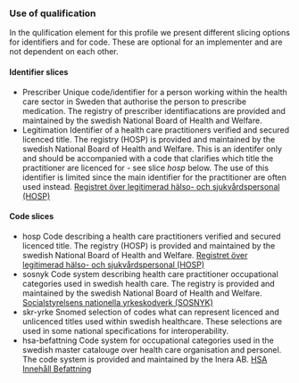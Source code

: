 ### Use of qualification
In the qulification element for this profile we present different slicing options for identifiers and for code. These are optional for an implementer and are not dependent on each other.
#### Identifier slices
- Prescriber
Unique code/identifier for a person working within the health care sector in Sweden that authorise the person to prescribe medication. The registry of prescriber identifiacations are provided and maintained by the swedish National Board of Health and Welfare.
- Legitimation
Identifier of a health care practitioners verified and secured licenced title. The registry (HOSP) is provided and maintained by the swedish National Board of Health and Welfare. This is an identifer only and should be accompanied with a code that clarifies which title the practitioner are licenced for - see slice *hosp* below. The use of this identifier is limited since the main identifier for the practitioner are often used instead. [Registret över legitimerad hälso- och sjukvårdspersonal (HOSP)](https://www.socialstyrelsen.se/statistik-och-data/register/halso-och-sjukvardspersonal/)

#### Code slices
- hosp
Code describing a health care practitioners verified and secured licenced title. The registry (HOSP) is provided and maintained by the swedish National Board of Health and Welfare. [Registret över legitimerad hälso- och sjukvårdspersonal (HOSP)](https://www.socialstyrelsen.se/statistik-och-data/register/halso-och-sjukvardspersonal/)
- sosnyk
Code system describing health care practitioner occupational categories used in swedish health care. The registry is provided and maintained by the swedish National Board of Health and Welfare. [Socialstyrelsens nationella yrkeskodverk (SOSNYK)](https://www.socialstyrelsen.se/statistik-och-data/klassifikationer-och-koder/andra-kodverk/sosnyk/)
- skr-yrke
Snomed selection of codes what can represent licenced and unlicenced titles used within swedish healthcare. These selections are used in some national specifications for interoperability.
- hsa-befattning
Code system for occupational categories used in the swedish master catalouge over health care organisation and personel. The code system is provided and maintained by the Inera AB. [HSA Innehåll Befattning](https://inera.atlassian.net/wiki/download/attachments/397444985/hsa_innehall_befattning.pdf)

